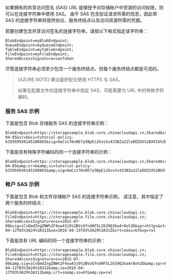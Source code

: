 如果拥有的共享访问签名 (SAS) URL 能够授予对存储帐户中资源的访问权限，则可以在连接字符串中使用 SAS。 由于 SAS 包含验证请求所需的信息，因此带 SAS 的连接字符串将提供协议、服务终结点以及访问资源所需的凭据。

若要创建包含共享访问签名的连接字符串，请按以下格式指定该字符串：

    BlobEndpoint=myBlobEndpoint;
    QueueEndpoint=myQueueEndpoint;
    TableEndpoint=myTableEndpoint;
    FileEndpoint=myFileEndpoint;
    SharedAccessSignature=sasToken

尽管连接字符串必须至少包含一个服务终结点，但每个服务终结点都是可选的。

> [AZURE.NOTE]
> 建议最好配合使用 HTTPS 与 SAS。
>
> 如果在配置文件的连接字符串中指定 SAS，可能需要为 URL 中的特殊字符编码。
>
>

### <a name="service-sas-example"></a>服务 SAS 示例
下面是包含 Blob 存储服务 SAS 的连接字符串示例：

	BlobEndpoint=https://storagesample.blob.core.chinacloudapi.cn;SharedAccessSignature=sv=2015-04-05&sr=b&si=tutorial-policy-635959936145100803&sig=9aCzs76n0E7y5BpEi2GvsSv433BZa22leDOZXX%2BXXIU%3D

下面是具有特殊字符编码的同一个连接字符串的示例：

	BlobEndpoint=https://storagesample.blob.core.chinacloudapi.cn;SharedAccessSignature=sv=2015-04-05&amp;sr=b&amp;si=tutorial-policy-635959936145100803&amp;sig=9aCzs76n0E7y5BpEi2GvsSv433BZa22leDOZXX%2BXXIU%3D

### <a name="account-sas-example"></a>帐户 SAS 示例
下面是包含 Blob 和文件存储帐户 SAS 的连接字符串示例。 请注意，其中指定了两个服务的终结点：

	BlobEndpoint=https://storagesample.blob.core.chinacloudapi.cn;
	FileEndpoint=https://storagesample.file.core.chinacloudapi.cn;
	SharedAccessSignature=sv=2015-07-08&sig=iCvQmdZngZNW%2F4vw43j6%2BVz6fndHF5LI639QJba4r8o%3D&spr=https&st=2016-04-12T03%3A24%3A31Z&se=2016-04-13T03%3A29%3A31Z&srt=s&ss=bf&sp=rwl

下面是具有 URL 编码的同一个连接字符串的示例：

	BlobEndpoint=https://storagesample.blob.core.chinacloudapi.cn;
	FileEndpoint=https://storagesample.file.core.chinacloudapi.cn;
	SharedAccessSignature=sv=2015-07-08&amp;sig=iCvQmdZngZNW%2F4vw43j6%2BVz6fndHF5LI639QJba4r8o%3D&amp;spr=https&amp;st=2016-04-12T03%3A24%3A31Z&amp;se=2016-04-13T03%3A29%3A31Z&amp;srt=s&amp;ss=bf&amp;sp=rwl

